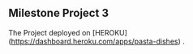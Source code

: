 ## Milestone Project 3 

The Project deployed on [HEROKU] (https://dashboard.heroku.com/apps/pasta-dishes) .